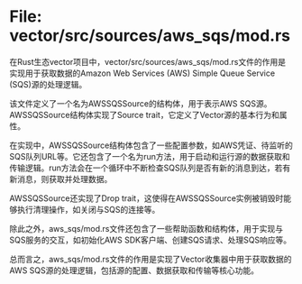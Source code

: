 # File: vector/src/sources/aws_sqs/mod.rs

在Rust生态vector项目中，vector/src/sources/aws_sqs/mod.rs文件的作用是实现用于获取数据的Amazon Web Services (AWS) Simple Queue Service (SQS)源的处理逻辑。

该文件定义了一个名为AWSSQSSource的结构体，用于表示AWS SQS源。AWSSQSSource结构体实现了Source trait，它定义了Vector源的基本行为和属性。

在实现中，AWSSQSSource结构体包含了一些配置参数，如AWS凭证、待监听的SQS队列URL等。它还包含了一个名为run方法，用于启动和运行源的数据获取和传输逻辑。run方法会在一个循环中不断检查SQS队列是否有新的消息到达，若有新消息，则获取并处理数据。

AWSSQSSource还实现了Drop trait，这使得在AWSSQSSource实例被销毁时能够执行清理操作，如关闭与SQS的连接等。

除此之外，aws_sqs/mod.rs文件还包含了一些帮助函数和结构体，用于实现与SQS服务的交互，如初始化AWS SDK客户端、创建SQS请求、处理SQS响应等。

总而言之，aws_sqs/mod.rs文件的作用是实现了Vector收集器中用于获取数据的AWS SQS源的处理逻辑，包括源的配置、数据获取和传输等核心功能。

